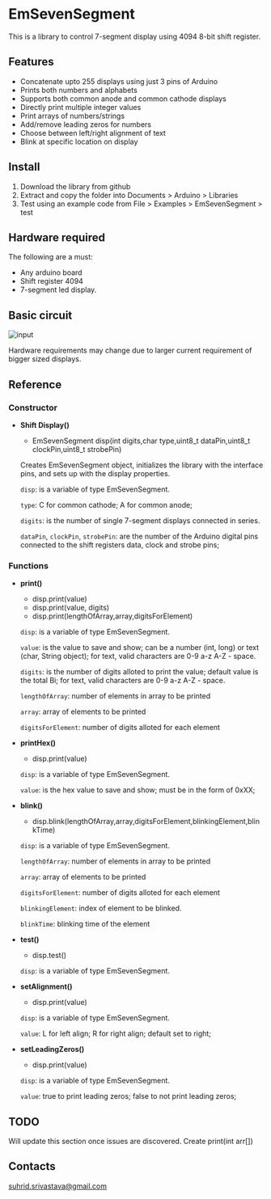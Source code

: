 # EmSevenSegment

This is a library to control 7-segment display using 4094 8-bit shift register.

## Features
  - Concatenate upto 255 displays using just 3 pins of Arduino
  - Prints both numbers and alphabets
  - Supports both common anode and common cathode displays
  - Directly print multiple integer values
  - Print arrays of numbers/strings
  - Add/remove leading zeros for numbers
  - Choose between left/right alignment of text
  - Blink at specific location on display

## Install

1. Download the library from github
2. Extract and copy the folder into Documents > Arduino > Libraries
3. Test using an example code from File > Examples > EmSevenSegment > test

## Hardware required

The following are a must:
  - Any arduino board
  - Shift register 4094
  - 7-segment led display.

## Basic circuit

![input](https://raw.githubusercontent.com/ssuhrid/arduino-seven-segment-using-4094-Library/master/extras/1234.png)

Hardware requirements may change due to larger current requirement of bigger sized displays.

## Reference

### Constructor

* __Shift Display()__
  * EmSevenSegment disp(int digits,char type,uint8_t dataPin,uint8_t clockPin,uint8_t strobePin)
    
  Creates EmSevenSegment object, initializes the library with the interface pins, and sets up with the display properties.

  `disp`: is a variable of type EmSevenSegment.

  `type`: C for common cathode;
  A for common anode;

  `digits`: is the number of single 7-segment displays connected in series.

  `dataPin`, `clockPin`, `strobePin`: are the number of the Arduino digital pins connected to the shift registers data, clock and strobe pins;
  
### Functions

* __print()__
  * disp.print(value)
  * disp.print(value, digits)
  * disp.print(lengthOfArray,array,digitsForElement)

  `disp`: is a variable of type EmSevenSegment.

  `value`: is the value to save and show;
  can be a number (int, long) or text (char, String object);
  for text, valid characters are 0-9 a-z A-Z - space.

  `digits`: is the number of digits alloted to print the value;
  default value is the total Bi;
  for text, valid characters are 0-9 a-z A-Z - space.

  `lengthOfArray`: number of elements in array to be printed

  `array`: array of elements to be printed

  `digitsForElement`: number of digits alloted for each element

* __printHex()__
  * disp.print(value)

  `disp`: is a variable of type EmSevenSegment.

  `value`: is the hex value to save and show;
  must be in the form of 0xXX;

* __blink()__
  * disp.blink(lengthOfArray,array,digitsForElement,blinkingElement,blinkTime)

  `disp`: is a variable of type EmSevenSegment.

  `lengthOfArray`: number of elements in array to be printed

  `array`: array of elements to be printed

  `digitsForElement`: number of digits alloted for each element

  `blinkingElement`: index of element to be blinked.

  `blinkTime`: blinking time of the element

* __test()__
  * disp.test()

  `disp`: is a variable of type EmSevenSegment.

* __setAlignment()__
  * disp.print(value)

  `disp`: is a variable of type EmSevenSegment.

  `value`: L for left align;
  R for right align;
  default set to right;
  
* __setLeadingZeros()__
  * disp.print(value)
  
  `disp`: is a variable of type EmSevenSegment.

  `value`: true to print leading zeros;
  false to not print leading zeros;
  
## TODO

  Will update this section once issues are discovered.
  Create print(int arr[])

## Contacts

suhrid.srivastava@gmail.com

